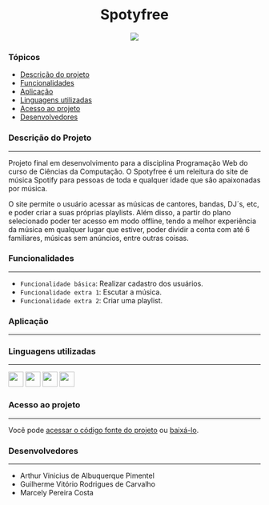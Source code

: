 <h1 align="center" id="inicio">Spotyfree</h1>
<p align="center"><img src="http://img.shields.io/static/v1?label=STATUS&message=EM%20DESENVOLVIMENTO&color=GREEN&style=for-the-badge"/></p>
<h3>Tópicos</h3>
<ul>
    <li><a href="#descricao">Descrição do projeto</a></li>
    <li><a href="#funcionalidades">Funcionalidades</a></li>
    <li><a href="#aplicacao">Aplicação</a></li>
    <li><a href="#linguagens">Linguagens utilizadas</a></li>
    <li><a href="#acesso">Acesso ao projeto</a></li>
    <li><a href="#desenvolvedores">Desenvolvedores</a></li>
</ul>
<h3 id="descricao">Descrição do Projeto</h3>
<hr>
<p>Projeto final em desenvolvimento para a disciplina Programação Web do curso de Ciências da Computação. O Spotyfree é um releitura do site de música Spotify para pessoas de toda e qualquer idade que são apaixonadas por música.
  
  O site permite o usuário acessar as músicas de cantores, bandas, DJ´s, etc, e poder criar a suas próprias playlists. Além disso, a partir do plano selecionado poder ter acesso em modo offline, tendo a melhor experiência da música em qualquer lugar que estiver, poder dividir a conta com até 6 familiares, músicas sem anúncios, entre outras coisas.
</p>
<h3 id="funcionalidades">Funcionalidades</h3>
<hr>

- `Funcionalidade básica`: Realizar cadastro dos usuários.
- `Funcionalidade extra 1`: Escutar a música.
- `Funcionalidade extra 2`: Criar uma playlist.

<h3 id="aplicacao">Aplicação</h3>
<hr>

<h3 id="linguagens">Linguagens utilizadas</h3>
<hr>
<div>
  <img height="30" width="30" src="https://cdn.jsdelivr.net/gh/devicons/devicon/icons/html5/html5-original-wordmark.svg"/>
  <img height="30" width="30" src="https://cdn.jsdelivr.net/gh/devicons/devicon/icons/css3/css3-original-wordmark.svg" />
  <img height="30" width="30" src="https://cdn.jsdelivr.net/gh/devicons/devicon/icons/javascript/javascript-original.svg" /> 
  <img height="30" width="30" src="https://cdn.jsdelivr.net/gh/devicons/devicon/icons/php/php-original.svg" />
</div>

<h3 id="acesso">Acesso ao projeto</h3>
<hr>
<p>Você pode <a href="#inicio">acessar o código fonte do projeto</a> ou <a href="">baixá-lo</a>.</p>

<h3 id="desenvolvedores">Desenvolvedores</h3>
<hr>
<ul>
  <li>Arthur Vinicius de Albuquerque Pimentel</li>
  <li>Guilherme Vitório Rodrigues de Carvalho</li>
  <li>Marcely Pereira Costa</li>
</ul>
